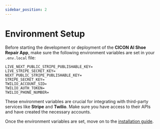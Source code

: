 ```yaml
---
sidebar_position: 2
---
```


# Environment Setup

Before starting the development or deployment of the **CICON AI Shoe Repair App**, make sure the following environment variables are set in your `.env.local` file:

```
LIVE_NEXT_PUBLIC_STRIPE_PUBLISHABLE_KEY=
LIVE_STRIPE_SECRET_KEY=
NEXT_PUBLIC_STRIPE_PUBLISHABLE_KEY=
STRIPE_SECRET_KEY=
TWILIO_ACCOUNT_SID=
TWILIO_AUTH_TOKEN=
TWILIO_PHONE_NUMBER=
```

These environment variables are crucial for integrating with third-party services like **Stripe** and **Twilio**. Make sure you have access to their APIs and have created the necessary accounts.

Once the environment variables are set, move on to the [installation guide](installation.md).